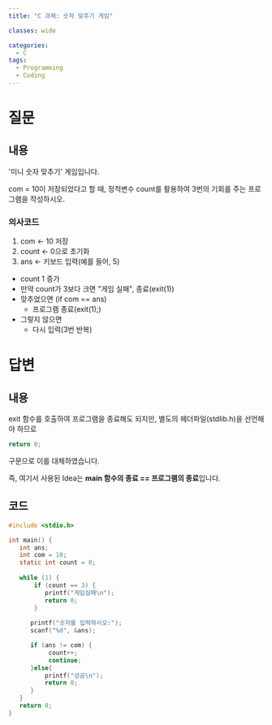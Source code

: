 ```yaml
---
title: "C 과제: 숫자 맞추기 게임"

classes: wide

categories:
  - C
tags:
  - Programming
  - Coding
---
```


# 질문

## 내용

'미니 숫자 맞추기' 게임입니다.

com = 10이 저장되었다고 할 때, 정적변수 count를 활용하여 3번의 기회를 주는 프로그램을 작성하시오.

### 의사코드

1. com <- 10 저장
2. count <- 0으로 초기화
3. ans <- 키보드 입력(예를 들어, 5)
+ count 1 증가
+ 만약 count가 3보다 크면 "게임 실패", 종료(exit(1))
+ 맞추었으면 (if com == ans)
    - 프로그램 종료(exit(1);)
+ 그렇지 않으면
    - 다시 입력(3번 반복)

# 답변

## 내용

exit 함수를 호출하여 프로그램을 종료해도 되지만, 별도의 헤더파일(stdlib.h)을 선언해야 하므로

```c 
return 0; 
``` 

구문으로 이를 대체하였습니다.

즉, 여기서 사용된 Idea는 **main 함수의 종료 == 프로그램의 종료**입니다.

## 코드

```c
#include <stdio.h>

int main() {
   int ans;
   int com = 10;
   static int count = 0;
   
   while (1) {      
       if (count == 3) {
          printf("게임실패\n");
          return 0;
       }
             
      printf("숫자를 입력하시오:");
      scanf("%d", &ans);

      if (ans != com) {
           count++;
           continue;
      }else{
          printf("성공\n");
          return 0;
      }      
   }
   return 0;
}
```
